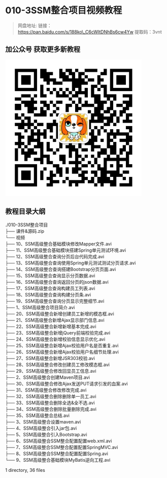 # 010-3SSM整合项目视频教程

> 网盘地址: 链接：https://pan.baidu.com/s/188ko\_C6cWltDNhBs6cw4Yw 提取码：3vnt

## 加公众号 获取更多新教程
 ![](assets/vxlogo.jpg)
## 教程目录大纲
./010-3SSM整合项目  
├── 课件&源码.zip  
└── 视频  
    ├── 10、SSM高级整合基础模块修改Mapper文件.avi  
    ├── 11、SSM高级整合基础模块搭建Spring单元测试环境.avi  
    ├── 12、SSM高级整合查询分页后台代码完成.avi  
    ├── 13、SSM高级整合查询使用Spring单元测试测试分页请求.avi  
    ├── 14、SSM高级整合查询搭建Bootstrap分页页面.avi  
    ├── 15、SSM高级整合查询显示分页数据.avi  
    ├── 16、SSM高级整合查询返回分页的json数据.avi  
    ├── 17、SSM高级整合查询构建员工列表.avi  
    ├── 18、SSM高级整合查询构建分页条.avi  
    ├── 19、SSM高级整合查询分页显示完整细节.avi  
    ├── 1、SSM高级整合项目简介.avi  
    ├── 20、SSM高级整合新增创建员工新增的模态框.avi  
    ├── 21、SSM高级整合新增Ajax显示部门信息.avi  
    ├── 22、SSM高级整合新增新增基本完成.avi  
    ├── 23、SSM高级整合新增jQuery前端校验完成.avi  
    ├── 24、SSM高级整合新增校验信息显示优化.avi  
    ├── 25、SSM高级整合新增Ajax校验用户名是否重复.avi  
    ├── 26、SSM高级整合新增Ajax校验用户名细节处理.avi  
    ├── 27、SSM高级整合新增JSR303校验.avi  
    ├── 28、SSM高级整合修改创建员工修改模态框.avi  
    ├── 29、SSM高级整合修改回显员工信息.avi  
    ├── 2、SSM高级整合创建Maven项目.avi  
    ├── 30、SSM高级整合修改Ajax发送PUT请求引发的血案.avi  
    ├── 31、SSM高级整合修改修改完成.avi  
    ├── 32、SSM高级整合删除删除单一员工.avi  
    ├── 33、SSM高级整合删除全选&全不选.avi  
    ├── 34、SSM高级整合删除批量删除完成.avi  
    ├── 35、SSM高级整合总结.avi  
    ├── 3、SSM高级整合设置maven.avi  
    ├── 4、SSM高级整合引入jar包.avi  
    ├── 5、SSM高级整合引入Bootstrap.avi  
    ├── 6、SSM高级整合SSM整合配置配置web.xml.avi  
    ├── 7、SSM高级整合SSM整合配置配置SpringMVC.avi  
    ├── 8、SSM高级整合SSM整合配置配置Spring.avi  
    └── 9、SSM高级整合基础模块MyBatis逆向工程.avi  
  
1 directory, 36 files  
